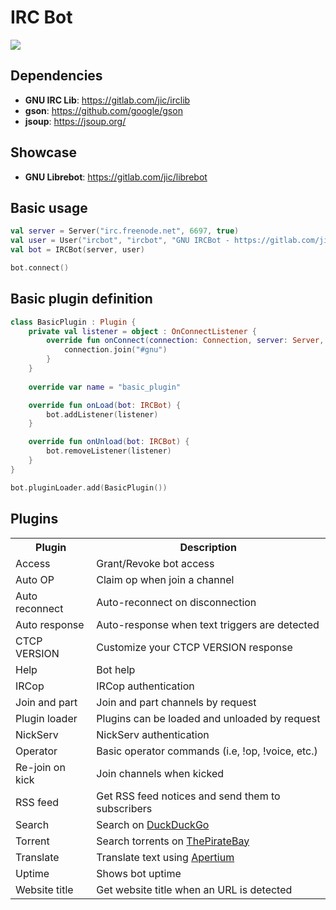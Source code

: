 # IRC Bot
[![](https://jitpack.io/v/com.gitlab.jic/ircbot.svg)](https://jitpack.io/#com.gitlab.jic/ircbot)

## Dependencies
* **GNU IRC Lib**: https://gitlab.com/jic/irclib
* **gson**: https://github.com/google/gson
* **jsoup**: https://jsoup.org/

## Showcase
* **GNU Librebot**: https://gitlab.com/jic/librebot

## Basic usage
```kotlin
val server = Server("irc.freenode.net", 6697, true)
val user = User("ircbot", "ircbot", "GNU IRCBot - https://gitlab.com/jic/ircbot")
val bot = IRCBot(server, user)

bot.connect()
```

## Basic plugin definition
```kotlin
class BasicPlugin : Plugin {
    private val listener = object : OnConnectListener {
        override fun onConnect(connection: Connection, server: Server, user: User) {
            connection.join("#gnu")
        }
    }
        
    override var name = "basic_plugin"

    override fun onLoad(bot: IRCBot) {
        bot.addListener(listener)
    }

    override fun onUnload(bot: IRCBot) {
        bot.removeListener(listener)
    }
}
```

```kotlin
bot.pluginLoader.add(BasicPlugin())
```

## Plugins
<table>
    <tr>
        <th>Plugin</th>
        <th>Description</th>
    </tr>
    <tr>
        <td>Access</td>
        <td>Grant/Revoke bot access</td>
    </tr>
    <tr>
        <td>Auto OP</td>
        <td>Claim op when join a channel</td>
    </tr>
    <tr>
        <td>Auto reconnect</td>
        <td>Auto-reconnect on disconnection</td>
    </tr>
    <tr>
        <td>Auto response</td>
        <td>Auto-response when text triggers are detected</td>
    </tr>
    <tr>
        <td>CTCP VERSION</td>
        <td>Customize your CTCP VERSION response</td>
    </tr>
    <tr>
        <td>Help</td>
        <td>Bot help</td>
    </tr>
    <tr>
        <td>IRCop</td>
        <td>IRCop authentication</td>
    </tr>
    <tr>
        <td>Join and part</td>
        <td>Join and part channels by request</td>
    </tr>
    <tr>
        <td>Plugin loader</td>
        <td>Plugins can be loaded and unloaded by request</td>
    </tr>
    <tr>
        <td>NickServ</td>
        <td>NickServ authentication</td>
    </tr>
    <tr>
        <td>Operator</td>
        <td>Basic operator commands (i.e, !op, !voice, etc.)</td>
    </tr>
    <tr>
        <td>Re-join on kick</td>
        <td>Join channels when kicked</td>
    </tr>
    <tr>
        <td>RSS feed</td>
        <td>Get RSS feed notices and send them to subscribers</td>
    </tr>
    <tr>
        <td>Search</td>
        <td>Search on <a href="https://duckduckgo.com">DuckDuckGo</a></td>
    </tr>
    <tr>
        <td>Torrent</td>
        <td>Search torrents on <a href="https://thepiratebay.org">ThePirateBay</a></td>
    </tr>
    <tr>
        <td>Translate</td>
        <td>Translate text using <a href="https://apertium.org">Apertium</a></td>
    </tr>
    <tr>
        <td>Uptime</td>
        <td>Shows bot uptime</td>
    </tr>
    <tr>
        <td>Website title</td>
        <td>Get website title when an URL is detected</td>
    </tr>
</table>
